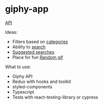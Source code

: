 # giphy-app

[API](https://developers.giphy.com/docs/api/endpoint#search-suggestions)

Ideas:
- Filters based on [categories](https://developers.giphy.com/docs/api/endpoint#categories) 
- Ability to [search](https://developers.giphy.com/docs/api/endpoint#search)
- [Suggested searches](https://developers.giphy.com/docs/api/endpoint#search-suggestions)
- Place for fun [Random gif](https://developers.giphy.com/docs/api/endpoint#random)

What to use:

- Giphy API
- Redux with hooks and toolkit
- styled-components
- Typescript
- Tests with react-testing-library or cypress

